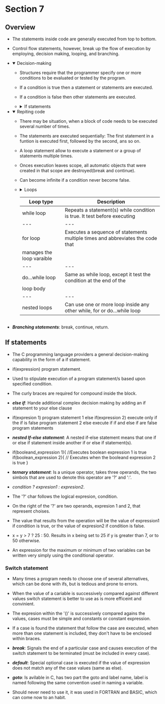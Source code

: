 # Section 7

## Overview

- The statements inside code are generally executed from top to bottom.

- Control flow statements, however, break up the flow of execution by employing,
  decision making, looping, and branching.

- <details open>
  <summary>Decision-making</summary> 
  
    - Structures require that the programmer specify one or more conditions to 
    be evaluated or tested by the program.

    - If a condition is true then a statement or statements are executed.

    - If a condition is false then other statements are executed. 

    - <details>
      <summary>If statements</summary>
      
        | Statement | Description |
        | --- | --- |
        | if | Consist of a booleand expression followed by one or more statements |
        | --- | --- |
        | if...else | An if can be followed by an optional else, which executes when 
        the boolean expresion is false |
        | --- | --- |
        | nested if | if or else if can be inside another if or else if statements(s) |
        </details>

- <details open>
  <summary>Repiting code</summary>
    
    - There may be situation, when a block of code needs to be executed several 
    number of times.

    - The statements are executed sequentially: The first statement in a funtion 
    is executed first, followed by the second, ans so on.

    - A loop statement allow to execute a statement or a group of statements 
    multiple times.

    - Onces execution leaves scope, all automatic objects that were created in that
    scope are destroyed(break and continue).

    - Can become infinite if a condition never become false.

    - <details>
      <summary>Loops<summary>

        | Loop type | Description |
        | --- | --- |
        | while loop | Repeats a statement(s) while condition is true. It test before executing |
        | --- | --- |
        | for loop | Executes a sequence of statements multiple times and abbreviates the code that 
        manages the loop varaible |
        | --- | --- |
        | do...while loop | Same as while loop, except it test the condition at the end of the 
        loop body |
        | --- | --- |
        | nested loops | Can use one or more loop inside any other while, for or do...while loop |  
        </details>

- ***Branching statements***: break, continue, return.

## If statements

- The C programming language providers a general decision-making capability in
  the form of a if statement.

- if(expression)
  program statement.

- Used to stipulate execution of a program statement/s based upon specified 
  condition.

- The curly braces are required for compound inside the block.

- ***else if***: Hande additional complex decision making by adding an if 
  statement to your else clause

- if(expresion 1)
    program statement 1
  else if(expression 2) execute only if the if is false
    program statement 2
  else execute if if and else if are false
    program statements

- ***nested If-else statement***: A nested if-else statement means that one if
  or else if statement inside another if or else if statement(s).

- if(booleand_expression 1){
    //Executes boolean expression 1 is true
    if(boolean_expression 2){
      // Executes when the booleand expression 2 is true
    }

- ***ternary statement***: Is a unique operator, takes three operands, the two 
  simbols that are used to denote this operator are '?' and ':'.

- *condition ? expresion1 : expresion2*.  

- The '?' char follows the logical expresion, condition.

- On the right of the '?' are two operands, expresion 1 and 2, that represent 
  choises.

- The value that results from the operation will be the value of expression1 if
  condition is true, or the value of expresion2 if condition is false.

- x = y > 7 ? 25 : 50. Results in x being set to 25 if y is greater than 7, or 
  to 50 otherwise.

- An expression for the maximum or minimum of two variables can be written very
  simply using the conditional operator.

### Switch statement

- Many times a program needs to choose one of several alternatives, which can 
  be done with ifs, but is tedious and prone to errors.

- When the value of a cariable is successively compared against different values
  switch statement is better to use as is more efficeint and convinient.

- The expresion within the '()' is successively compared agains the values, cases
  must be simple and constants or constant expression.

- If a case is found the statement that follow the case are executed, when more 
  than one statement is included, they don't have to be enclosed within braces.

- ***break***: Signals the end of a particular case and causes execution of the 
  switch statement to be terminated (must be included in every case).

- ***default***: Special optional case is executed if the value of expression does
  not match any of the case values (same as else).

- ***goto***: Is avilable in C, has two part the goto and label name, label is 
  named following the same convention used in naming a variable.

- Should never need to use it, it was used in FORTRAN and BASIC, which can come now
  to an habit.
